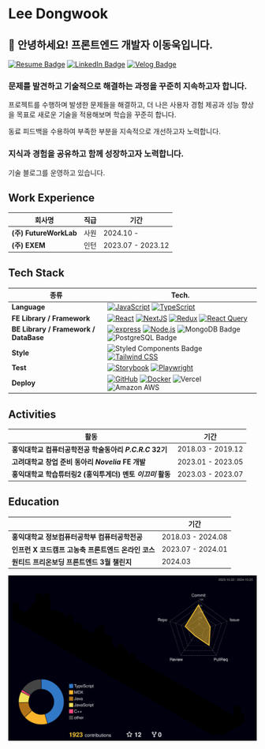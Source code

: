 # Lee Dongwook

## 👋 안녕하세요! 프론트엔드 개발자 이동욱입니다.

[![Resume Badge](https://img.shields.io/badge/notion-D3D3D3?style=flat&logo=notion&logoColor=white)](https://zigzag-citrus-12b.notion.site/cd0f3792573b4f45bfb94e4493be1adf)
[![LinkedIn Badge](http://img.shields.io/badge/-LinkedIn-0072b1?style=flat&logo=linkedin&link=https://www.linkedin.com/in/dong-wook-lee-1095112a0/)](https://www.linkedin.com/in/dong-wook-lee-1095112a0/)
[![Velog Badge](http://img.shields.io/badge/-Velog-20c997?style=flat-square&logo=velog&logoColor=white&link=https://velog.io/@dlehddnr99/)](https://velog.io/@dlehddnr99/)

### 문제를 발견하고 기술적으로 해결하는 과정을 꾸준히 지속하고자 합니다.
프로젝트를 수행하며 발생한 문제들을 해결하고, 더 나은 사용자 경험 제공과 성능 향상을 목표로 새로운 기술을 적용해보며 학습을 꾸준히 합니다.   

동료 피드백을 수용하여 부족한 부분을 지속적으로 개선하고자 노력합니다.

### 지식과 경험을 공유하고 함께 성장하고자 노력합니다.
기술 블로그를 운영하고 있습니다.


## Work Experience
|   회사명    |    직급     |  기간  | 
|--------|---------|---------|
| **(주) FutureWorkLab** | 사원 | 2024.10 - |
| **(주) EXEM** | 인턴 | 2023.07 - 2023.12 |


## Tech Stack

|            종류                           |      Tech.            |
|-------------------------------------------|-------------------------|
| **Language** | [![JavaScript](https://img.shields.io/badge/JavaScript-%23F7DF1E?style=flat&logo=javascript&logoColor=black)](https://developer.mozilla.org/en-US/docs/Web/JavaScript) [![TypeScript](https://img.shields.io/badge/TypeScript-%233178C6?style=flat&logo=typescript&logoColor=white)](https://www.typescriptlang.org/)|
| **FE Library / Framework** | [![React](https://img.shields.io/badge/React-%2361DAFB?style=flat&logo=react&logoColor=white)](https://reactjs.org/) [![NextJS](https://img.shields.io/badge/Next.js-%23000000?style=flat&logo=next.js&logoColor=white)](https://nextjs.org/) [![Redux](https://img.shields.io/badge/Redux-%23764ABC?style=flat&logo=redux&logoColor=white)](https://redux.js.org/) [![React Query](https://img.shields.io/badge/React_Query-%2385d0d3?style=flat&logo=react-query&logoColor=white)](https://react-query.tanstack.com/)      |
| **BE Library / Framework / DataBase** | [![express](https://img.shields.io/badge/express-green?style=flat&logo=express&logoColor=white)](https://www.npmjs.com/package/express) [![Node.js](https://img.shields.io/badge/Node.js-43853D?style=flat&logo=node.js&logoColor=white)](https://nodejs.org/) ![MongoDB Badge](https://img.shields.io/badge/MongoDB-47A248?style=flat-square&logo=MongoDB&logoColor=white) ![PostgreSQL Badge](https://img.shields.io/badge/PostgreSQL-336791?style=flat-square&logo=PostgreSQL&logoColor=white)
| **Style** |![Styled Components Badge](https://img.shields.io/badge/styled%20components-DB7093?style=flat-square&logo=styled-components&logoColor=white) [![Tailwind CSS](https://img.shields.io/badge/Tailwind_CSS-%231a202c?style=flat&logo=tailwind-css&logoColor=white)](https://tailwindcss.com/)      |
| **Test** | [![Storybook](https://img.shields.io/badge/Storybook-%23FF4785?style=flat&logo=storybook&logoColor=white)](https://storybook.js.org/) [![Playwright](https://img.shields.io/badge/Playwright-%231099FF?style=flat&logo=playwright&logoColor=white)](https://playwright.dev/)   |
| **Deploy** |[![GitHub](https://img.shields.io/badge/GitHub_Action-181717?style=flat-square&logo=github&logoColor=white)](https://github.com/) [![Docker](https://img.shields.io/badge/Docker-%232496ED?style=flat&logo=docker&logoColor=white)](https://www.docker.com/) ![Vercel](https://img.shields.io/badge/Vercel-000000?style=flat-square&logo=Vercel&logoColor=white) ![Amazon AWS](https://img.shields.io/badge/Amazon%20AWS-232F3E?style=flat-square&logo=amazonaws&logoColor=white)


## Activities

| 활동                                      | 기간                    |
|-------------------------------------------|-------------------------|
| **홍익대학교 컴퓨터공학전공 학술동아리 _P.C.R.C_ 32기** | 2018.03 - 2019.12   |
| **고려대학교 창업 준비 동아리 _Novelia_ FE 개발** | 2023.01 - 2023.05        |
| **홍익대학교 학습튜터링2 (홍익투게더) 멘토 _이끄미_ 활동** | 2023.03 - 2023.07   |

## Education 

|                                      | 기간                    |
|-------------------------------------------|-------------------------|
| **홍익대학교 정보컴퓨터공학부 컴퓨터공학전공**    | 2018.03 - 2024.08 |
| **인프런 X 코드캠프 고농축 프론트엔드 온라인 코스** |  2023.07 - 2024.01 |
| **원티드 프리온보딩 프론트엔드 3월 챌린지**     | 2024.03           |





![](./profile-3d-contrib/profile-night-rainbow.svg)
